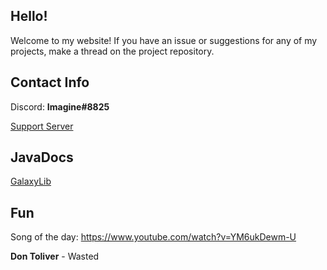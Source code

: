## Hello!
Welcome to my website! If you have an issue or suggestions for any of my projects, make a thread on the project repository.

## Contact Info
Discord: **Imagine#8825**

[Support Server](https://discord.gg/JTwj6NVsmt)
## JavaDocs
[GalaxyLib](http://imaginedevmc.github.io/GalaxyLib/index.html)

## Fun
Song of the day:
https://www.youtube.com/watch?v=YM6ukDewm-U

**Don Toliver** - Wasted

